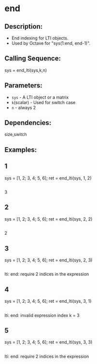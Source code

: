 # end
## Description:
- End indexing for LTI objects.
- Used by Octave for "sys(1:end, end-1)".
## Calling Sequence:
sys = end_lti(sys,k,n)
## Parameters:
- `sys` - A LTI object or a matrix
- `k`(scalar) - Used for switch case
- `n` - always 2
## Dependencies:
size,switch

## Examples:
## 1
  sys = [1, 2; 3, 4; 5, 6];
  ret = end_lti(sys, 1, 2)
##
  3
## 2
  sys = [1, 2; 3, 4; 5, 6];
  ret = end_lti(sys, 2, 2)
##
  2
## 3
   sys = [1, 2; 3, 4; 5, 6];
   ret = end_lti(sys, 2, 3)
##
   lti: end: require 2 indices in the expression
## 4
   sys = [1, 2; 3, 4; 5, 6];
   ret = end_lti(sys, 3, 1)
##
  lti: end: invalid expression index k = 3
## 5
  sys = [1, 2; 3, 4; 5, 6];
  ret = end_lti(sys, 3, 3)
##
 lti: end: require 2 indices in the expression
